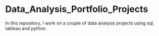 # Data_Analysis_Portfolio_Projects
In this repository, I work on a couple of data analysis projects using sql, tableau and python.
